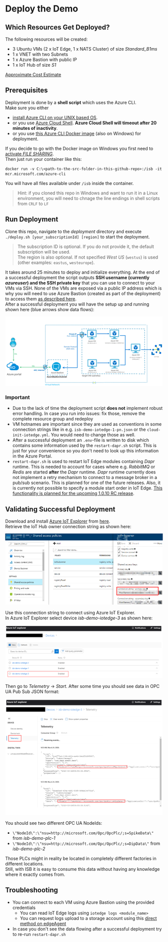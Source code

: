# Deploy the Demo

## Which Resources Get Deployed?

The following resources will be created:

- 3 Ubuntu VMs (2 x IoT Edge, 1 x NATS Cluster) of size _Standard_B1ms_
- 1 x VNET with two Subnets
- 1 x Azure Bastion with public IP
- 1 x IoT Hub of size _S1_

[Approximate Cost Estimate](https://azure.com/e/fb7a1c2c06e44177831868871bedd335)

## Prerequisites

Deployment is done by a __shell script__ which uses the Azure CLI.  
Make sure you either

- [install Azure CLI on your UNIX based OS](https://docs.microsoft.com/en-us/cli/azure/install-azure-cli?view=azure-cli-latest).
- or you use [Azure Cloud Shell](https://docs.microsoft.com/en-us/azure/cloud-shell/overview). __Azure Cloud Shell will timeout after 20 minutes of inactivity__.  
- or you use [this Azure CLI Docker image](https://docs.microsoft.com/en-us/cli/azure/run-azure-cli-docker?view=azure-cli-latest) (also on Windows) for deployment.

If you decide to go with the Docker image on Windows you first need to [activate _FILE SHARING_](https://docs.docker.com/docker-for-windows/#docker-settings-dialog).  
Then just run your container like this:

```none
docker run -v C:\<path-to-the-src-folder-in-this-github-repo>:/isb -it mcr.microsoft.com/azure-cli
```
You will have all files available under `/isb` inside the container.

> Hint: if you cloned this repo in Windows and want to run it in a Linux environment, you will need to chnage the line endings in shell scripts from `CRLF` to `LF`

## Run Deployment

Clone this repo, navigate to the _deployment_ directory and execute `./deploy.sh [your_subscriptionId] [region]` to start the deployment.

> The subscription ID is optional.
> If you do not provide it, the default subscription will be used.  
> The region is also optional.
> If not specified _West US_ (`westus`) is used (other examples: `eastus`, `westeurope`).

It takes around 25 minutes to deploy and initialize everything.
At the end of a successful deployment the script outputs __SSH username (currently _azureuser_) and the SSH private key__ that you can use to connect to your VMs via SSH.
None of the VMs are exposed via a public IP address which is why you will need to use Azure Bastion (created as part of the deployment) to access them [as described here](https://docs.microsoft.com/bs-cyrl-ba/azure/bastion/bastion-connect-vm-ssh#privatekey).  
After a successful deployment you will have the setup up and running shown here (blue arrows show data flows):

![Architectural Diagram of the Deployment](img/deployment.png)

### Important

- Due to the lack of time the deployment script __does not__ implement robust error handling. In case you run into issues: fix those, remove the complete resource group and redeploy
- VM hotnames are important since they are used as conventions in some connection strings like in e.g. `isb-demo-iotedge-1-pn.json` or the `cloud-init-iotedge.yml`. You would need to change those as well.
- After a successful deployment an `.env`-file is written to disk which contains some information used by the `restart-dapr.sh` script. This is just for your convenience so you don't need to look up this information in the Azure Portal.
- `restart-dapr.sh` is used to restart IoT Edge modules containing _Dapr_ runtime. This is needed to account for cases where e.g. _RabbitMQ_ or _Redis_ are started __after__ the _Dapr_ runtime. _Dapr_ runtime currently does not implement a retry mechanism to connect to a message broker in a pub/sub scenario. This is planned for one of the future releases. Also, it is currently not possible to specify a module start order in IoT Edge. [This functionality is planned for the upcoming 1.0.10 RC release](https://github.com/Azure/iotedge/blob/master/doc/ModuleStartupOrder.md).

## Validating Successful Deployment

Download and install [Azure IoT Explorer](https://github.com/Azure/azure-iot-explorer) from [here](https://github.com/Azure/azure-iot-explorer/releases).  
Retrieve the IoT Hub owner connection string as shown here:

![IoT Hub Connection String Screenshot](img/iothub_connection.png)

Use this connection string to connect using Azure IoT Explorer.  
In Azure IoT Explorer select device _isb-demo-iotedge-3_ as shown here:

![Azure IoT Explorer isb-demo-iotedge-3 Device Screenshot](img/select_device_in_explorer.png)

Then go to _Telemetry_ -> _Start_. After some time you should see data in OPC UA Pub Sub JSON format:

![Azure IoT Explorer Data Flow via Device Telemetry Screenshot](img/data_flow_in_explorer.png)

You should see two different OPC UA NodeIds:

- `\"NodeId\":\"nsu=http://microsoft.com/Opc/OpcPlc/;s=SpikeData\"` from _isb-demo-plc-1_
- `\"NodeId\":\"nsu=http://microsoft.com/Opc/OpcPlc/;s=DipData\"` from _isb-demo-plc-2_

Those PLCs might in reality be located in completely different factories in different locations.  
Still, with ISB it is easy to consume this data without having any knowledge where it exactly comes from.

## Troubleshooting

- You can connect to each VM using Azure Bastion using the provided credentials
  - You can read IoT Edge logs using `iotedge logs <module_name>`
  - You can request logs upload to a storage account using this [direct method on edgeAgent](https://github.com/Azure/iotedge/blob/master/doc/built-in-logs-pull.md)
- In case you don't see the data flowing after a successful deployment try to re-run `restart-dapr.sh`

